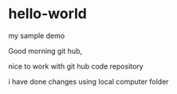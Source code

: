 # hello-world
my sample demo

Good morning git hub,

nice to work with git hub code repository

i have done changes using local computer folder
